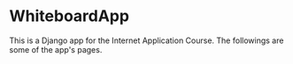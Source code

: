 # WhiteboardApp
This is a Django app for the Internet Application Course. The followings are some of the app's pages.


